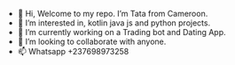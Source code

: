 - 👋 Hi, Welcome to my repo. I’m Tata from Cameroon.
- 👀 I’m interested in, kotlin java js and python projects.
- 🌱 I’m currently working on a Trading bot and Dating App.
- 💞️ I’m looking to collaborate with anyone.
- 📫 Whatsapp +237698973258

<!---
tata-tdouble/tata-tdouble is a ✨ special ✨ repository because its `README.md` (this file) appears on your GitHub profile.
You can click the Preview link to take a look at your changes.
--->
